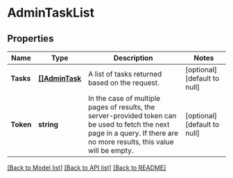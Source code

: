 # AdminTaskList

## Properties
Name | Type | Description | Notes
------------ | ------------- | ------------- | -------------
**Tasks** | [**[]AdminTask**](adminTask.md) | A list of tasks returned based on the request. | [optional] [default to null]
**Token** | **string** | In the case of multiple pages of results, the server-provided token can be used to fetch the next page in a query. If there are no more results, this value will be empty. | [optional] [default to null]

[[Back to Model list]](../README.md#documentation-for-models) [[Back to API list]](../README.md#documentation-for-api-endpoints) [[Back to README]](../README.md)


